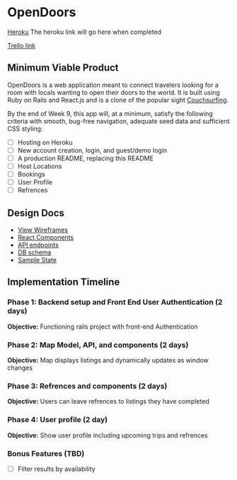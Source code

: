# OpenDoors

[Heroku][heroku] The heroku link will go here when completed

[Trello link][trello]

[heroku]: http://www.herokuapp.com
[trello]: https://trello.com/b/kBJo5Fqe/full-stack

## Minimum Viable Product

OpenDoors is a web application meant to connect travelers looking for a room with locals wanting to open their doors to the world. It is built using Ruby on Rails and React.js and is a clone of the popular sight [Couchsurfing](https://www.couchsurfing.com/).

By the end of Week 9, this app will, at a minimum, satisfy the
following criteria with smooth, bug-free navigation, adequate seed data and
sufficient CSS styling:
- [ ] Hosting on Heroku
- [ ] New account creation, login, and guest/demo login
- [ ] A production README, replacing this README
- [ ] Host Locations
- [ ] Bookings
- [ ] User Profile
- [ ] Refrences

## Design Docs

* [View Wireframes][wireframes]
* [React Components][components]
* [API endpoints][api-endpoints]
* [DB schema][schema]
* [Sample State][sample-state]


[components]: docs/component-hierarchy.md
[wireframes]: docs/wireframes
[api-endpoints]: docs/api-endpoints.md
[schema]: docs/schema.md
[sample-state]: docs/sample-state.md


## Implementation Timeline

### Phase 1: Backend setup and Front End User Authentication (2 days)

**Objective:** Functioning rails project with front-end Authentication

### Phase 2: Map Model, API, and components (2 days)

**Objective:** Map displays listings and dynamically updates as window changes

### Phase 3: Refrences and components (2 days)

**Objective:** Users can leave refrences to listings they have completed

### Phase 4: User profile (2 day)

**Objective:** Show user profile including upcoming trips and refrences

### Bonus Features (TBD)
- [ ] Filter results by availability

